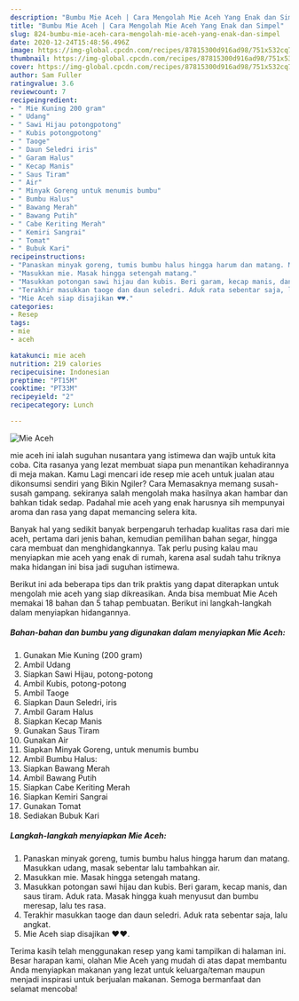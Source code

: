 ```yaml
---
description: "Bumbu Mie Aceh | Cara Mengolah Mie Aceh Yang Enak dan Simpel"
title: "Bumbu Mie Aceh | Cara Mengolah Mie Aceh Yang Enak dan Simpel"
slug: 824-bumbu-mie-aceh-cara-mengolah-mie-aceh-yang-enak-dan-simpel
date: 2020-12-24T15:48:56.496Z
image: https://img-global.cpcdn.com/recipes/87815300d916ad98/751x532cq70/mie-aceh-foto-resep-utama.jpg
thumbnail: https://img-global.cpcdn.com/recipes/87815300d916ad98/751x532cq70/mie-aceh-foto-resep-utama.jpg
cover: https://img-global.cpcdn.com/recipes/87815300d916ad98/751x532cq70/mie-aceh-foto-resep-utama.jpg
author: Sam Fuller
ratingvalue: 3.6
reviewcount: 7
recipeingredient:
- " Mie Kuning 200 gram"
- " Udang"
- " Sawi Hijau potongpotong"
- " Kubis potongpotong"
- " Taoge"
- " Daun Seledri iris"
- " Garam Halus"
- " Kecap Manis"
- " Saus Tiram"
- " Air"
- " Minyak Goreng untuk menumis bumbu"
- " Bumbu Halus"
- " Bawang Merah"
- " Bawang Putih"
- " Cabe Keriting Merah"
- " Kemiri Sangrai"
- " Tomat"
- " Bubuk Kari"
recipeinstructions:
- "Panaskan minyak goreng, tumis bumbu halus hingga harum dan matang. Masukkan udang, masak sebentar lalu tambahkan air."
- "Masukkan mie. Masak hingga setengah matang."
- "Masukkan potongan sawi hijau dan kubis. Beri garam, kecap manis, dan saus tiram. Aduk rata. Masak hingga kuah menyusut dan bumbu meresap, lalu tes rasa."
- "Terakhir masukkan taoge dan daun seledri. Aduk rata sebentar saja, lalu angkat."
- "Mie Aceh siap disajikan ♥️♥️."
categories:
- Resep
tags:
- mie
- aceh

katakunci: mie aceh 
nutrition: 219 calories
recipecuisine: Indonesian
preptime: "PT15M"
cooktime: "PT33M"
recipeyield: "2"
recipecategory: Lunch

---
```



![Mie Aceh](https://img-global.cpcdn.com/recipes/87815300d916ad98/751x532cq70/mie-aceh-foto-resep-utama.jpg)


mie aceh ini ialah suguhan nusantara yang istimewa dan wajib untuk kita coba. Cita rasanya yang lezat membuat siapa pun menantikan kehadirannya di meja makan.
Kamu Lagi mencari ide resep mie aceh untuk jualan atau dikonsumsi sendiri yang Bikin Ngiler? Cara Memasaknya memang susah-susah gampang. sekiranya salah mengolah maka hasilnya akan hambar dan bahkan tidak sedap. Padahal mie aceh yang enak harusnya sih mempunyai aroma dan rasa yang dapat memancing selera kita.

Banyak hal yang sedikit banyak berpengaruh terhadap kualitas rasa dari mie aceh, pertama dari jenis bahan, kemudian pemilihan bahan segar, hingga cara membuat dan menghidangkannya. Tak perlu pusing kalau mau menyiapkan mie aceh yang enak di rumah, karena asal sudah tahu triknya maka hidangan ini bisa jadi suguhan istimewa.




Berikut ini ada beberapa tips dan trik praktis yang dapat diterapkan untuk mengolah mie aceh yang siap dikreasikan. Anda bisa membuat Mie Aceh memakai 18 bahan dan 5 tahap pembuatan. Berikut ini langkah-langkah dalam menyiapkan hidangannya.

<!--inarticleads1-->

##### Bahan-bahan dan bumbu yang digunakan dalam menyiapkan Mie Aceh:

1. Gunakan  Mie Kuning (200 gram)
1. Ambil  Udang
1. Siapkan  Sawi Hijau, potong-potong
1. Ambil  Kubis, potong-potong
1. Ambil  Taoge
1. Siapkan  Daun Seledri, iris
1. Ambil  Garam Halus
1. Siapkan  Kecap Manis
1. Gunakan  Saus Tiram
1. Gunakan  Air
1. Siapkan  Minyak Goreng, untuk menumis bumbu
1. Ambil  Bumbu Halus:
1. Siapkan  Bawang Merah
1. Ambil  Bawang Putih
1. Siapkan  Cabe Keriting Merah
1. Siapkan  Kemiri Sangrai
1. Gunakan  Tomat
1. Sediakan  Bubuk Kari




<!--inarticleads2-->

##### Langkah-langkah menyiapkan Mie Aceh:

1. Panaskan minyak goreng, tumis bumbu halus hingga harum dan matang. Masukkan udang, masak sebentar lalu tambahkan air.
1. Masukkan mie. Masak hingga setengah matang.
1. Masukkan potongan sawi hijau dan kubis. Beri garam, kecap manis, dan saus tiram. Aduk rata. Masak hingga kuah menyusut dan bumbu meresap, lalu tes rasa.
1. Terakhir masukkan taoge dan daun seledri. Aduk rata sebentar saja, lalu angkat.
1. Mie Aceh siap disajikan ♥️♥️.




Terima kasih telah menggunakan resep yang kami tampilkan di halaman ini. Besar harapan kami, olahan Mie Aceh yang mudah di atas dapat membantu Anda menyiapkan makanan yang lezat untuk keluarga/teman maupun menjadi inspirasi untuk berjualan makanan. Semoga bermanfaat dan selamat mencoba!
